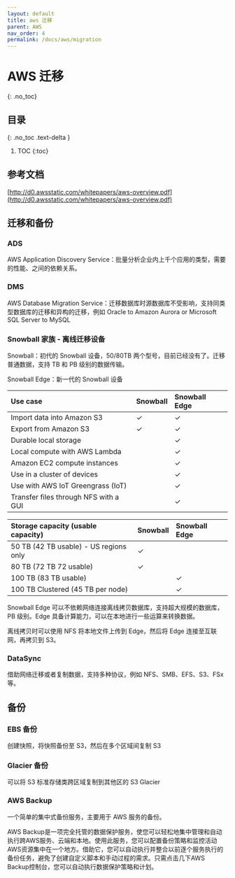 ```yaml
---
layout: default
title: aws 迁移
parent: AWS
nav_order: 4
permalink: /docs/aws/migration
---
```


# AWS 迁移

{: .no_toc}

## 目录

{: .no_toc .text-delta }


1. TOC
{:toc}

## 参考文档

[http://d0.awsstatic.com/whitepapers/aws-overview.pdf](http://d0.awsstatic.com/whitepapers/aws-overview.pdf)



## 迁移和备份

### ADS

AWS Application Discovery Service：批量分析企业内上千个应用的类型，需要的性能、之间的依赖关系。



### DMS

AWS Database Migration Service：迁移数据库时源数据库不受影响，支持同类型数据库的迁移和异构的迁移，例如  Oracle to Amazon Aurora or Microsoft SQL Server to MySQL



### Snowball 家族 - 离线迁移设备

Snowball：初代的 Snowball 设备，50/80TB 两个型号，目前已经没有了。迁移普通数据，支持 TB 和 PB 级别的数据传输。

Snowball Edge：新一代的 Snowball 设备



| Use case                              | Snowball | Snowball Edge |
| :------------------------------------ | :------- | :------------ |
| Import data into Amazon S3            | ✓        | ✓             |
| Export from Amazon S3                 | ✓        | ✓             |
| Durable local storage                 |          | ✓             |
| Local compute with AWS Lambda         |          | ✓             |
| Amazon EC2 compute instances          |          | ✓             |
| Use in a cluster of devices           |          | ✓             |
| Use with AWS IoT Greengrass (IoT)     |          | ✓             |
| Transfer files through NFS with a GUI |          | ✓             |



| Storage capacity (usable capacity)     | Snowball | Snowball Edge |
| :------------------------------------- | :------- | :------------ |
| 50 TB (42 TB usable) - US regions only | ✓        |               |
| 80 TB (72 TB 72 usable)                | ✓        |               |
| 100 TB (83 TB usable)                  |          | ✓             |
| 100 TB Clustered (45 TB per node)      |          | ✓             |



Snowball Edge 可以不依赖网络连接离线拷贝数据库，支持超大规模的数据库，PB 级别。Edge 具备计算能力，可以在本地进行一些运算来转换数据。

离线拷贝时可以使用 NFS 将本地文件上传到 Edge，然后将 Edge 连接至互联网，再拷贝到 S3。



### DataSync

借助网络迁移或者复制数据，支持多种协议，例如 NFS、SMB、EFS、S3、FSx 等。



## 备份

### EBS 备份

创建快照，将快照备份至 S3，然后在多个区域间复制 S3



### Glacier 备份

可以将 S3 标准存储类跨区域复制到其他区的 S3 Glacier

### AWS Backup

一个简单的集中式备份服务，主要用于 AWS 服务的备份。

AWS Backup是一项完全托管的数据保护服务，使您可以轻松地集中管理和自动执行跨AWS服务、云端和本地。使用此服务，您可以配置备份策略和监控活动AWS资源集中在一个地方。借助它，您可以自动执行并整合以前逐个服务执行的备份任务，避免了创建自定义脚本和手动过程的需求。只需点击几下AWS Backup控制台，您可以自动执行数据保护策略和计划。

